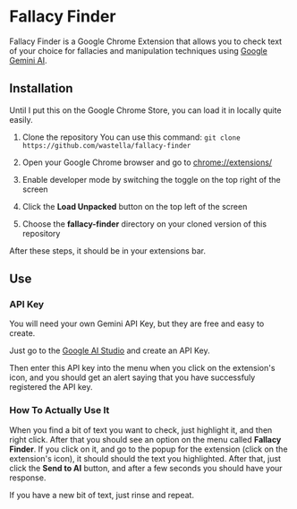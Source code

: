 # Fallacy Finder
Fallacy Finder is a Google Chrome Extension that allows you to check text of your choice for fallacies and manipulation techniques using [Google Gemini AI](https://gemini.google.com/app).

## Installation
Until I put this on the Google Chrome Store, you can load it in locally quite easily.

1. Clone the repository
You can use this command:
`git clone https://github.com/wastella/fallacy-finder`

2. Open your Google Chrome browser and go to <chrome://extensions/> 

3. Enable developer mode by switching the toggle on the top right of the screen

4. Click the **Load Unpacked** button on the top left of the screen

5. Choose the **fallacy-finder** directory on your cloned version of this repository

After these steps, it should be in your extensions bar.

## Use

### API Key
You will need your own Gemini API Key, but they are free and easy to create.

Just go to the [Google AI Studio](https://aistudio.google.com/) and create an API Key.

Then enter this API key into the menu when you click on the extension's icon, and you should get an alert saying that you have successfuly registered the API key.

### How To Actually Use It
When you find a bit of text you want to check, just highlight it, and then right click. After that you should see an option on the menu called **Fallacy Finder**. If you click on it, and go to the popup for the extension (click on the extension's icon), it should should the text you highlighted. After that, just click the **Send to AI** button, and after a few seconds you should have your response.

If you have a new bit of text, just rinse and repeat.

